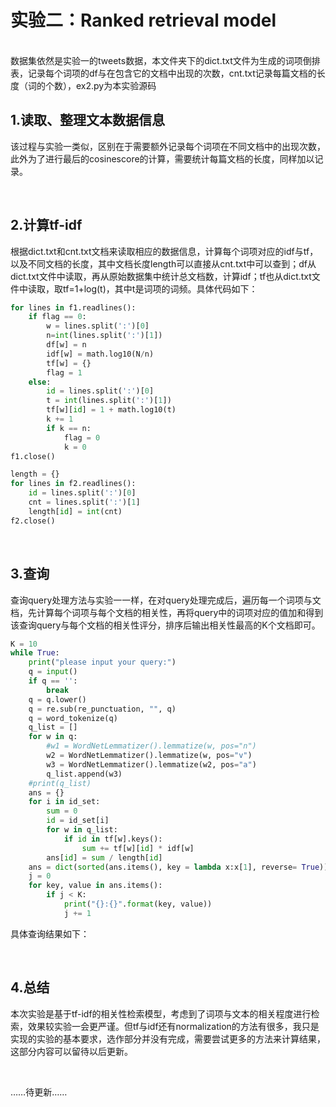 ﻿# 实验二：Ranked retrieval model
<br/>
数据集依然是实验一的tweets数据，本文件夹下的dict.txt文件为生成的词项倒排表，记录每个词项的df与在包含它的文档中出现的次数，cnt.txt记录每篇文档的长度（词的个数），ex2.py为本实验源码

<br/>

## 1.读取、整理文本数据信息
该过程与实验一类似，区别在于需要额外记录每个词项在不同文档中的出现次数，此外为了进行最后的cosinescore的计算，需要统计每篇文档的长度，同样加以记录。

<br/>

## 2.计算tf-idf
根据dict.txt和cnt.txt文档来读取相应的数据信息，计算每个词项对应的idf与tf，以及不同文档的长度，其中文档长度length可以直接从cnt.txt中可以查到；df从dict.txt文件中读取，再从原始数据集中统计总文档数，计算idf；tf也从dict.txt文件中读取，取tf=1+log(t)，其中t是词项的词频。具体代码如下：
```python
for lines in f1.readlines():
    if flag == 0:
        w = lines.split(':')[0]
        n=int(lines.split(':')[1])
        df[w] = n
        idf[w] = math.log10(N/n)
        tf[w] = {}
        flag = 1
    else:
        id = lines.split(':')[0]
        t = int(lines.split(':')[1])
        tf[w][id] = 1 + math.log10(t)
        k += 1
        if k == n:
            flag = 0
            k = 0
f1.close()

length = {}
for lines in f2.readlines():
    id = lines.split(':')[0]
    cnt = lines.split(':')[1]
    length[id] = int(cnt)
f2.close()
```

<br/>

## 3.查询
查询query处理方法与实验一一样，在对query处理完成后，遍历每一个词项与文档，先计算每个词项与每个文档的相关性，再将query中的词项对应的值加和得到该查询query与每个文档的相关性评分，排序后输出相关性最高的K个文档即可。
```python
K = 10
while True:
    print("please input your query:")
    q = input()
    if q == '':
        break
    q = q.lower()
    q = re.sub(re_punctuation, "", q)
    q = word_tokenize(q)
    q_list = []
    for w in q:
        #w1 = WordNetLemmatizer().lemmatize(w, pos="n")
        w2 = WordNetLemmatizer().lemmatize(w, pos="v")
        w3 = WordNetLemmatizer().lemmatize(w2, pos="a")
        q_list.append(w3)
    #print(q_list)
    ans = {}
    for i in id_set:
        sum = 0
        id = id_set[i]
        for w in q_list:
            if id in tf[w].keys():
                sum += tf[w][id] * idf[w]
        ans[id] = sum / length[id]
    ans = dict(sorted(ans.items(), key = lambda x:x[1], reverse= True))
    j = 0
    for key, value in ans.items():
        if j < K:
            print("{}:{}".format(key, value))
            j += 1
```
具体查询结果如下：

<br/>

## 4.总结
本次实验是基于tf-idf的相关性检索模型，考虑到了词项与文本的相关程度进行检索，效果较实验一会更严谨。但tf与idf还有normalization的方法有很多，我只是实现的实验的基本要求，选作部分并没有完成，需要尝试更多的方法来计算结果，这部分内容可以留待以后更新。

<br/>

……待更新……
